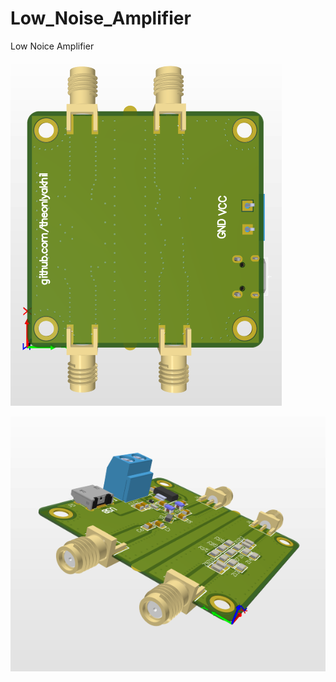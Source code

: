# Low_Noise_Amplifier
Low Noice Amplifier 


![plot](https://github.com/theonlyakhil/Low_Noise_Amplifier/blob/main/bottomView.png)



![plot](https://github.com/theonlyakhil/Low_Noise_Amplifier/blob/main/isoview.png)


